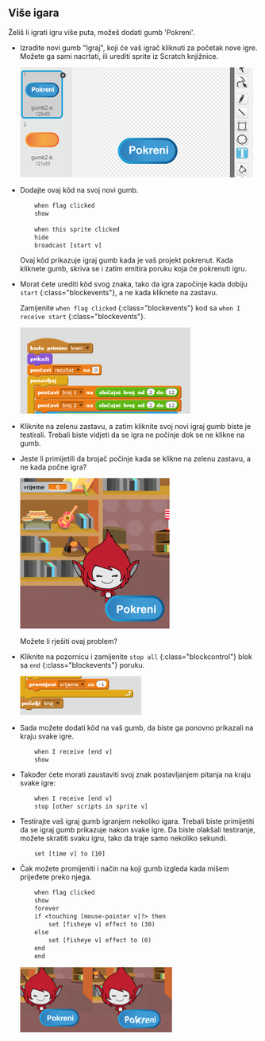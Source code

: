 ## Više igara

Želiš li igrati igru više puta, možeš dodati gumb 'Pokreni'.

+ Izradite novi gumb "Igraj", koji će vaš igrač kliknuti za početak nove igre. Možete ga sami nacrtati, ili urediti sprite iz Scratch knjižnice.
    
    ![screenshot](images/brain-play.png)

+ Dodajte ovaj kôd na svoj novi gumb.
    
    ```blocks
        when flag clicked
        show
    
        when this sprite clicked
        hide
        broadcast [start v]
    ```
    
    Ovaj kôd prikazuje igraj gumb kada je vaš projekt pokrenut. Kada kliknete gumb, skriva se i zatim emitira poruku koja će pokrenuti igru.

+ Morat ćete urediti kôd svog znaka, tako da igra započinje kada dobiju `start` {:class="blockevents"}, a ne kada kliknete na zastavu.
    
    Zamijenite `when flag clicked` {:class="blockevents"} kod sa `when I receive start` {:class="blockevents"}.
    
    ![screenshot](images/brain-start.png)

+ Kliknite na zelenu zastavu, a zatim kliknite svoj novi igraj gumb biste je testirali. Trebali biste vidjeti da se igra ne počinje dok se ne klikne na gumb.

+ Jeste li primijetili da brojač počinje kada se klikne na zelenu zastavu, a ne kada počne igra?
    
    ![screenshot](images/brain-timer-bug.png)
    
    Možete li rješiti ovaj problem?

+ Kliknite na pozornicu i zamijenite `stop all` {:class="blockcontrol"} blok sa `end` {:class="blockevents"} poruku.
    
    ![screenshot](images/brain-end.png)

+ Sada možete dodati kôd na vaš gumb, da biste ga ponovno prikazali na kraju svake igre.
    
    ```blocks
        when I receive [end v]
        show
    ```

+ Također ćete morati zaustaviti svoj znak postavljanjem pitanja na kraju svake igre:
    
    ```blocks
        when I receive [end v]
        stop [other scripts in sprite v]
    ```

+ Testirajte vaš igraj gumb igranjem nekoliko igara. Trebali biste primijetiti da se igraj gumb prikazuje nakon svake igre. Da biste olakšali testiranje, možete skratiti svaku igru, ​​tako da traje samo nekoliko sekundi.
    
    ```blocks
        set [time v] to [10]
    ```

+ Čak možete promijeniti i način na koji gumb izgleda kada mišem prijeđete preko njega.
    
    ```blocks
        when flag clicked
        show
        forever
        if <touching [mouse-pointer v]?> then
            set [fisheye v] effect to (30)
        else
            set [fisheye v] effect to (0)
        end
        end
    ```
    
    ![screenshot](images/brain-fisheye.png)